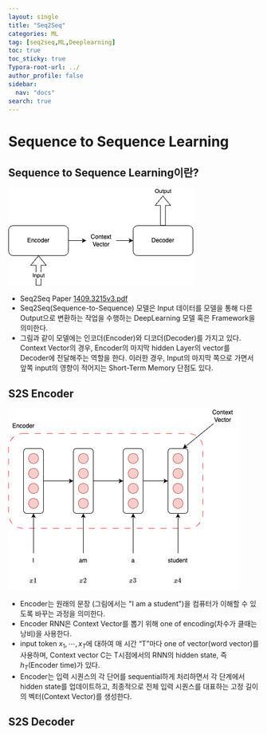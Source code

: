 ```yaml
---
layout: single
title: "Seq2Seq"
categories: ML
tag: [seq2seq,ML,Deeplearning]
toc: true
toc_sticky: true
Typora-root-url: ../
author_profile: false
sidebar:
  nav: "docs"
search: true
---
```

# Sequence to Sequence Learning

## Sequence to Sequence Learning이란?

![seq2seq.drawio](/images/2024-07-08-Seq2Seq-Learning/seq2seq.drawio.png)

- Seq2Seq Paper
   [1409.3215v3.pdf](/images/2024-07-08-Seq2Seq-Learning/1409.3215v3.pdf) 
- Seq2Seq(Sequence-to-Sequence) 모델은 Input 데이터를 모델을 통해 다른 Output으로 변환하는 작업을 수행하는 DeepLearning 모델 혹은 Framework을 의미한다. 
- 그림과 같이 모델에는 인코더(Encoder)와 디코더(Decoder)를 가지고 있다.
  Context Vector의 경우, Encoder의 마지막 hidden Layer의 vector를 Decoder에 전달해주는 역할을 한다.
  이러한 경우, Input의 마지막 쪽으로 가면서 앞쪽 input의 영향이 적어지는 Short-Term Memory 단점도 있다.

## S2S Encoder

![seq2seq-encoder.drawio](/images/2024-07-08-Seq2Seq-Learning/seq2seq-encoder.drawio.png)

- Encoder는 원래의 문장 (그림에서는 "I am a student")을 컴퓨터가 이해할 수 있도록 바꾸는 과정을 의미한다.
- Encoder RNN은 Context Vector를 뽑기 위해 one of encoding(차수가 클때는 낭비)을 사용한다.
- input token $x_1,\cdots,x_T$에 대하여 매 시간 “T”마다 one of vector(word vector)를 사용하며, Context vector C는 T시점에서의 RNN의 hidden state, 즉 $h_T$(Encoder time)가 있다.
- Encoder는 입력 시퀀스의 각 단어를 sequential하게 처리하면서 각 단계에서 hidden state를 업데이트하고, 최종적으로 전체 입력 시퀀스를 대표하는 고정 길이의 벡터(Context Vector)를 생성한다.

## S2S Decoder





